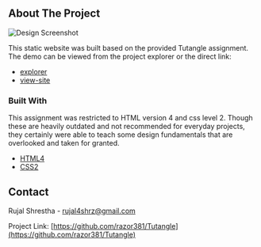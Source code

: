 <br />

## About The Project

![Design Screenshot](https://raw.github.com/razor381/razor381.github.io/host-branch/outputs/screenshot.png)

This static website was built based on the provided Tutangle assignment.
The demo can be viewed from the project explorer or the direct link:

- [explorer](https://razor381.github.io/)
- [view-site](https://razor381.github.io/TutangleStatic/)

### Built With

This assignment was restricted to HTML version 4 and css level 2. Though these are heavily outdated and not recommended for everyday projects, they certainly were able to teach some design fundamentals that are overlooked and taken for granted.

- [HTML4](#)
- [CSS2](#)

## Contact

Rujal Shrestha - rujal4shrz@gmail.com

Project Link: [https://github.com/razor381/Tutangle](https://github.com/razor381/Tutangle)
